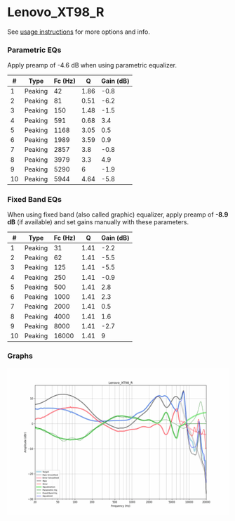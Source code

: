 # Lenovo_XT98_R
See [usage instructions](https://github.com/jaakkopasanen/AutoEq#usage) for more options and info.

### Parametric EQs
Apply preamp of -4.6 dB when using parametric equalizer.

|   # | Type    |   Fc (Hz) |    Q |   Gain (dB) |
|-----|---------|-----------|------|-------------|
|   1 | Peaking |        42 | 1.86 |        -0.8 |
|   2 | Peaking |        81 | 0.51 |        -6.2 |
|   3 | Peaking |       150 | 1.48 |        -1.5 |
|   4 | Peaking |       591 | 0.68 |         3.4 |
|   5 | Peaking |      1168 | 3.05 |         0.5 |
|   6 | Peaking |      1989 | 3.59 |         0.9 |
|   7 | Peaking |      2857 | 3.8  |        -0.8 |
|   8 | Peaking |      3979 | 3.3  |         4.9 |
|   9 | Peaking |      5290 | 6    |        -1.9 |
|  10 | Peaking |      5944 | 4.64 |        -5.8 |

### Fixed Band EQs
When using fixed band (also called graphic) equalizer, apply preamp of **-8.9 dB** (if available) and set gains manually with these parameters.

|   # | Type    |   Fc (Hz) |    Q |   Gain (dB) |
|-----|---------|-----------|------|-------------|
|   1 | Peaking |        31 | 1.41 |        -2.2 |
|   2 | Peaking |        62 | 1.41 |        -5.5 |
|   3 | Peaking |       125 | 1.41 |        -5.5 |
|   4 | Peaking |       250 | 1.41 |        -0.9 |
|   5 | Peaking |       500 | 1.41 |         2.8 |
|   6 | Peaking |      1000 | 1.41 |         2.3 |
|   7 | Peaking |      2000 | 1.41 |         0.5 |
|   8 | Peaking |      4000 | 1.41 |         1.6 |
|   9 | Peaking |      8000 | 1.41 |        -2.7 |
|  10 | Peaking |     16000 | 1.41 |         9   |

### Graphs
![](./Lenovo_XT98_R.png)
